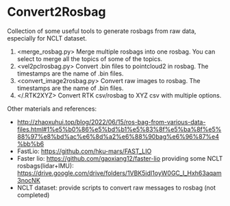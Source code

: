 # Convert2Rosbag
Collection of some useful tools to generate rosbags from raw data, especially for NCLT dataset. 

1. <merge_rosbag.py> Merge multiple rosbags into one rosbag. You can select to merge all the topics of some of the topics.
2. <vel2pclrosbag.py> Convert .bin files to pointcloud2 in rosbag. The timestamps are the name of .bin files.
3. <convert_image2rosbag.py> Convert raw images to rosbag. The timestamps are the name of .bin files.
4. </.RTK2XYZ> Convert RTK csv/rosbag to XYZ csv with multiple options.

Other materials and references:
- http://zhaoxuhui.top/blog/2022/06/15/ros-bag-from-various-data-files.html#1%e5%b0%86%e5%bd%b1%e5%83%8f%e5%ba%8f%e5%88%97%e8%bd%ac%e6%8d%a2%e6%88%90bag%e6%96%87%e4%bb%b6
- FastLio:   https://github.com/hku-mars/FAST_LIO
- Faster lio: https://github.com/gaoxiang12/faster-lio  providing some NCLT rosbags(lidar+IMU): https://drive.google.com/drive/folders/1VBK5idI1oyW0GC_I_Hxh63aqam3nocNK
- NCLT dataset: provide scripts to convert raw messages to rosbag (not completed)
